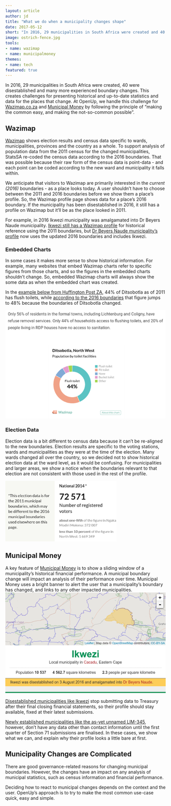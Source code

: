 ```yaml
---
layout: article
author: jd
title: "What we do when a municipality changes shape"
date: 2017-05-12
short: "In 2016, 29 municipalities in South Africa were created and 40 were disestablished. At OpenUp, we handle these changes by following the principle of “making the common easy, and making the not-so-common possible”."
image: ostrich-fence.jpg
tools:
- name: wazimap
- name: municipalmoney
themes:
- name: tech
featured: true
---
```


In 2016, 29 municipalities in South Africa were created, 40 were disestablished and many more experienced boundary changes. This creates challenges for presenting historical and up-to-date statistics and data for the places that change. At OpenUp, we handle this challenge for [Wazimap.co.za](https://wazimap.co.za) and [Municipal Money](https://municipalmoney.gov.za) by following the principle of “making the common easy, and making the not-so-common possible”.

## Wazimap
[Wazimap](https://wazimap.co.za) shows election results and census data specific to wards, municipalities, provinces and the country as a whole. To support analysis of population data from the 2011 census for the changed municipalities, StatsSA re-coded the census data according to the 2016 boundaries. That was possible because their raw form of the census data is point-data - and each point can be coded according to the new ward and municipality it falls within.

We anticipate that visitors to Wazimap are primarily interested in the *current (2016)* boundaries - as a place looks today. A user shouldn’t have to choose between the 2011 and 2016 boundaries before we show them a place’s profile. So, the Wazimap profile page shows data for a place’s 2016 boundary. If the municipality has been disestablished in 2016, it still has a profile on Wazimap but it’ll be as the place looked in 2011.

For example, in 2016 Ikwezi municipality was amalgamated into Dr Beyers Naude municipality. [Ikwezi still has a Wazimap profile](https://wazimap.co.za/profiles/municipality-EC103-ikwezi/) for historical reference using the 2011 boundaries, but [Dr Beyers Naude municipality’s profile](https://wazimap.co.za/profiles/municipality-EC101-dr-beyers-naude/) now uses the updated 2016 boundaries and includes Ikwezi.

### Embedded Charts

In some cases it makes more sense to show historical information. For example, many websites that embed Wazimap charts refer to specific figures from those charts, and so the figures in the embedded charts shouldn’t change. So, embedded Wazimap charts will always show the some data as when the embedded chart was created.

In the [example below from Huffington Post ZA](http://www.huffingtonpost.co.za/2017/04/26/lichtenburg-and-coligny-the-tensions-that-lie-beneath_a_22056700/), 44% of Ditsobotla as of 2011 has flush toilets, while [according to the 2016 boundaries](https://wazimap.co.za/profiles/municipality-NW384-ditsobotla/#toilets) that figure jumps to 48% because the boundaries of Ditsobotla changed.

![screenshot of wazimap chart and quote in huffpost article](/img/articles/wazimap-2016-huffpost-embed.png)


### Election Data

Election data is a bit different to census data because it can’t be re-aligned to the new boundaries. Election results  are specific to the voting stations, wards and municipalities as they were at the time of the election. Many wards changed all over the country, so we decided not to show historical election data at the ward level, as it would be confusing. For municipalities and larger areas, we show a notice when the boundaries relevant to that election are not consistent with those used in the rest of the profile.

<img alt="screenshot of 2016 and 2014 election vs geography version note" src="/img/articles/wazimap-2016-2014-election-note.png" style="width: 350px">


## Municipal Money

A key feature of [Municipal Money](https://municipalmoney.gov.za) is to show a sliding window of a municipality’s historical financial performance. A municipal boundary change will impact an analysis of their performance over time. Municipal Money uses a bright banner to alert the user that a municipality’s boundary has changed, and links to any other impacted municipalities.
![Ikwezi municipality disestablished map](/img/articles/muni-money-ikwezi-disestablished-map.png)

[Disestablished municipalities like Ikwezi](https://municipalmoney.gov.za/profiles/municipality-EC103-ikwezi/) stop submitting data to Treasury after their final closing financial statements, so their profile should stay available, fixed at their latest submissions.

[Newly established municipalities like the as-yet unnamed LIM-345](https://municipalmoney.gov.za/profiles/municipality-LIM345-makhado-thulamela/), however, don’t have any data other than contact information until the first quarter of Section 71 submissions are finalised. In these cases, we show what we can, and explain why their profile looks a little bare at first.


## Municipality Changes are Complicated

There are good governance-related reasons for changing municipal boundaries. However, the changes have an impact on any analysis of municipal statistics, such as census information and financial performance.

Deciding how to react to municipal changes depends on the context and the user. OpenUp’s approach is to try to make the most common use-case quick, easy and simple.
